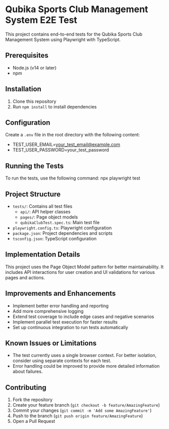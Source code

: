 # Qubika Sports Club Management System E2E Test

This project contains end-to-end tests for the Qubika Sports Club Management System using Playwright with TypeScript.

## Prerequisites

- Node.js (v14 or later)
- npm

## Installation

1. Clone this repository
2. Run `npm install` to install dependencies

## Configuration

Create a `.env` file in the root directory with the following content:
- TEST_USER_EMAIL=your_test_email@example.com
- TEST_USER_PASSWORD=your_test_password

## Running the Tests

To run the tests, use the following command:
npx playwright test

## Project Structure

- `tests/`: Contains all test files
  - `api/`: API helper classes
  - `pages/`: Page object models
  - `qubikaClubTest.spec.ts`: Main test file
- `playwright.config.ts`: Playwright configuration
- `package.json`: Project dependencies and scripts
- `tsconfig.json`: TypeScript configuration

## Implementation Details

This project uses the Page Object Model pattern for better maintainability. It includes API interactions for user creation and UI validations for various pages and actions.

## Improvements and Enhancements

- Implement better error handling and reporting
- Add more comprehensive logging
- Extend test coverage to include edge cases and negative scenarios
- Implement parallel test execution for faster results
- Set up continuous integration to run tests automatically

## Known Issues or Limitations

- The test currently uses a single browser context. For better isolation, consider using separate contexts for each test.
- Error handling could be improved to provide more detailed information about failures.

## Contributing

1. Fork the repository
2. Create your feature branch (`git checkout -b feature/AmazingFeature`)
3. Commit your changes (`git commit -m 'Add some AmazingFeature'`)
4. Push to the branch (`git push origin feature/AmazingFeature`)
5. Open a Pull Request

